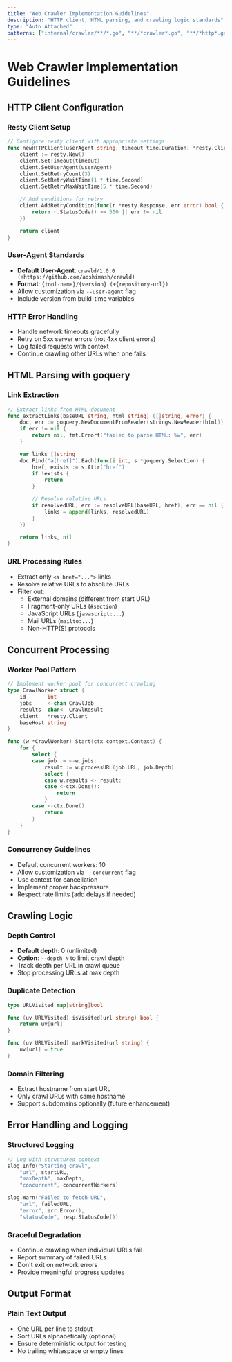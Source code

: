 ```yaml
---
title: "Web Crawler Implementation Guidelines"
description: "HTTP client, HTML parsing, and crawling logic standards"
type: "Auto Attached"
patterns: ["internal/crawler/**/*.go", "**/*crawler*.go", "**/*http*.go"]
---
```


# Web Crawler Implementation Guidelines

## HTTP Client Configuration

### Resty Client Setup
```go
// Configure resty client with appropriate settings
func newHTTPClient(userAgent string, timeout time.Duration) *resty.Client {
    client := resty.New()
    client.SetTimeout(timeout)
    client.SetUserAgent(userAgent)
    client.SetRetryCount(3)
    client.SetRetryWaitTime(1 * time.Second)
    client.SetRetryMaxWaitTime(5 * time.Second)

    // Add conditions for retry
    client.AddRetryCondition(func(r *resty.Response, err error) bool {
        return r.StatusCode() >= 500 || err != nil
    })

    return client
}
```

### User-Agent Standards
- **Default User-Agent**: `crawld/1.0.0 (+https://github.com/aoshimash/crawld)`
- **Format**: `{tool-name}/{version} (+{repository-url})`
- Allow customization via `--user-agent` flag
- Include version from build-time variables

### HTTP Error Handling
- Handle network timeouts gracefully
- Retry on 5xx server errors (not 4xx client errors)
- Log failed requests with context
- Continue crawling other URLs when one fails

## HTML Parsing with goquery

### Link Extraction
```go
// Extract links from HTML document
func extractLinks(baseURL string, html string) ([]string, error) {
    doc, err := goquery.NewDocumentFromReader(strings.NewReader(html))
    if err != nil {
        return nil, fmt.Errorf("failed to parse HTML: %w", err)
    }

    var links []string
    doc.Find("a[href]").Each(func(i int, s *goquery.Selection) {
        href, exists := s.Attr("href")
        if !exists {
            return
        }

        // Resolve relative URLs
        if resolvedURL, err := resolveURL(baseURL, href); err == nil {
            links = append(links, resolvedURL)
        }
    })

    return links, nil
}
```

### URL Processing Rules
- Extract only `<a href="...">` links
- Resolve relative URLs to absolute URLs
- Filter out:
  - External domains (different from start URL)
  - Fragment-only URLs (`#section`)
  - JavaScript URLs (`javascript:...`)
  - Mail URLs (`mailto:...`)
  - Non-HTTP(S) protocols

## Concurrent Processing

### Worker Pool Pattern
```go
// Implement worker pool for concurrent crawling
type CrawlWorker struct {
    id       int
    jobs     <-chan CrawlJob
    results  chan<- CrawlResult
    client   *resty.Client
    baseHost string
}

func (w *CrawlWorker) Start(ctx context.Context) {
    for {
        select {
        case job := <-w.jobs:
            result := w.processURL(job.URL, job.Depth)
            select {
            case w.results <- result:
            case <-ctx.Done():
                return
            }
        case <-ctx.Done():
            return
        }
    }
}
```

### Concurrency Guidelines
- Default concurrent workers: 10
- Allow customization via `--concurrent` flag
- Use context for cancellation
- Implement proper backpressure
- Respect rate limits (add delays if needed)

## Crawling Logic

### Depth Control
- **Default depth**: 0 (unlimited)
- **Option**: `--depth N` to limit crawl depth
- Track depth per URL in crawl queue
- Stop processing URLs at max depth

### Duplicate Detection
```go
type URLVisited map[string]bool

func (uv URLVisited) isVisited(url string) bool {
    return uv[url]
}

func (uv URLVisited) markVisited(url string) {
    uv[url] = true
}
```

### Domain Filtering
- Extract hostname from start URL
- Only crawl URLs with same hostname
- Support subdomains optionally (future enhancement)

## Error Handling and Logging

### Structured Logging
```go
// Log with structured context
slog.Info("Starting crawl",
    "url", startURL,
    "maxDepth", maxDepth,
    "concurrent", concurrentWorkers)

slog.Warn("Failed to fetch URL",
    "url", failedURL,
    "error", err.Error(),
    "statusCode", resp.StatusCode())
```

### Graceful Degradation
- Continue crawling when individual URLs fail
- Report summary of failed URLs
- Don't exit on network errors
- Provide meaningful progress updates

## Output Format

### Plain Text Output
- One URL per line to stdout
- Sort URLs alphabetically (optional)
- Ensure deterministic output for testing
- No trailing whitespace or empty lines
